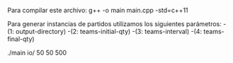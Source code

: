 Para compilar este archivo: g++ -o main main.cpp -std=c++11

Para generar instancias de partidos utilizamos los siguientes parámetros:
 -(1: output-directory)
 -(2: teams-initial-qty)
 -(3: teams-interval)
 -(4: teams-final-qty)

./main io/ 50 50 500